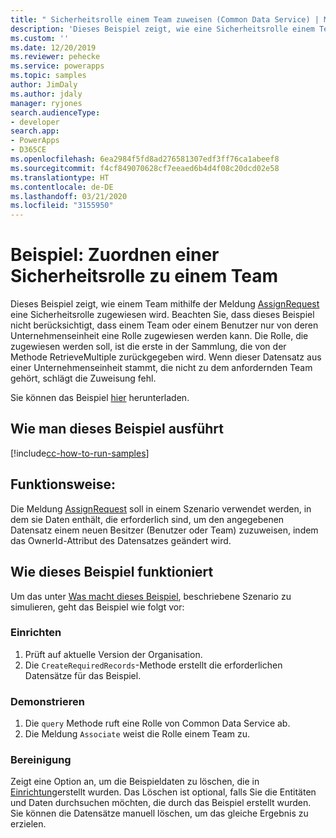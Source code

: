 ```yaml
---
title: " Sicherheitsrolle einem Team zuweisen (Common Data Service) | Microsoft-Dokumentation"
description: 'Dieses Beispiel zeigt, wie eine Sicherheitsrolle einem Team zugewiesen wird '
ms.custom: ''
ms.date: 12/20/2019
ms.reviewer: pehecke
ms.service: powerapps
ms.topic: samples
author: JimDaly
ms.author: jdaly
manager: ryjones
search.audienceType:
- developer
search.app:
- PowerApps
- D365CE
ms.openlocfilehash: 6ea2984f5fd8ad276581307edf3ff76ca1abeef8
ms.sourcegitcommit: f4cf849070628cf7eeaed6b4d4f08c20dcd02e58
ms.translationtype: HT
ms.contentlocale: de-DE
ms.lasthandoff: 03/21/2020
ms.locfileid: "3155950"
---
```

# <a name="sample-associate-security-role-to-a-team"></a>Beispiel: Zuordnen einer Sicherheitsrolle zu einem Team 

Dieses Beispiel zeigt, wie einem Team mithilfe der Meldung [AssignRequest](https://docs.microsoft.com/dotnet/api/microsoft.crm.sdk.messages.assignrequest?view=dynamics-general-ce-9) eine Sicherheitsrolle zugewiesen wird. Beachten Sie, dass dieses Beispiel nicht berücksichtigt, dass einem Team oder einem Benutzer nur von deren Unternehmenseinheit eine Rolle zugewiesen werden kann. Die Rolle, die zugewiesen werden soll, ist die erste in der Sammlung, die von der Methode RetrieveMultiple zurückgegeben wird. Wenn dieser Datensatz aus einer Unternehmenseinheit stammt, die nicht zu dem anfordernden Team gehört, schlägt die Zuweisung fehl.

Sie können das Beispiel [hier](https://github.com/microsoft/PowerApps-Samples/tree/master/cds/orgsvc/C%23/AssociateSecurityRoleToTeam) herunterladen.

## <a name="how-to-run-this-sample"></a>Wie man dieses Beispiel ausführt

[!include[cc-how-to-run-samples](../../includes/cc-how-to-run-samples.md)]

## <a name="what-this-sample-does"></a>Funktionsweise:

Die Meldung [AssignRequest](https://docs.microsoft.com/dotnet/api/microsoft.crm.sdk.messages.assignrequest?view=dynamics-general-ce-9) soll in einem Szenario verwendet werden, in dem sie Daten enthält, die erforderlich sind, um den angegebenen Datensatz einem neuen Besitzer (Benutzer oder Team) zuzuweisen, indem das OwnerId-Attribut des Datensatzes geändert wird.

## <a name="how-this-sample-works"></a>Wie dieses Beispiel funktioniert

Um das unter [Was macht dieses Beispiel](#what-this-sample-does), beschriebene Szenario zu simulieren, geht das Beispiel wie folgt vor:

### <a name="setup"></a>Einrichten

1. Prüft auf aktuelle Version der Organisation.
2. Die `CreateRequiredRecords`-Methode erstellt die erforderlichen Datensätze für das Beispiel.

### <a name="demonstrate"></a>Demonstrieren

1. Die `query` Methode ruft eine Rolle von Common Data Service ab.
2. Die Meldung `Associate` weist die Rolle einem Team zu.

### <a name="clean-up"></a>Bereinigung

Zeigt eine Option an, um die Beispieldaten zu löschen, die in [Einrichtung](#setup)erstellt wurden. Das Löschen ist optional, falls Sie die Entitäten und Daten durchsuchen möchten, die durch das Beispiel erstellt wurden. Sie können die Datensätze manuell löschen, um das gleiche Ergebnis zu erzielen.
